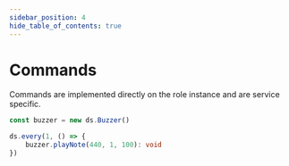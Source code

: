 ```yaml
---
sidebar_position: 4
hide_table_of_contents: true
---
```


# Commands

Commands are implemented directly on the role instance and are service specific.


```ts
const buzzer = new ds.Buzzer()

ds.every(1, () => {
    buzzer.playNote(440, 1, 100): void
})
```            
